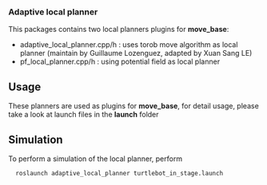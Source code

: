### Adaptive local planner
This packages contains two local planners plugins for **move_base**:
- adaptive_local_planner.cpp/h : uses torob move algorithm as local planner (maintain by Guillaume Lozenguez, adapted by Xuan Sang LE)
- pf_local_planner.cpp/h : using potential field as local planner

## Usage
These planners are used as plugins for **move_base**, for detail usage, please take a look at launch files in the **launch** folder

## Simulation

To perform a simulation of the local planner, perform
```sh
  roslaunch adaptive_local_planner turtlebot_in_stage.launch
```
